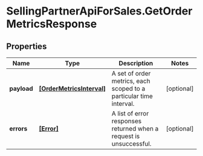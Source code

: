 # SellingPartnerApiForSales.GetOrderMetricsResponse

## Properties

Name | Type | Description | Notes
------------ | ------------- | ------------- | -------------
**payload** | [**[OrderMetricsInterval]**](OrderMetricsInterval.md) | A set of order metrics, each scoped to a particular time interval. | [optional] 
**errors** | [**[Error]**](Error.md) | A list of error responses returned when a request is unsuccessful. | [optional] 


